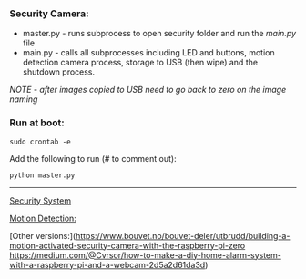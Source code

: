 
### Security Camera:
* master.py - runs subprocess to open security folder and run the *main.py* file
* main.py - calls all subprocesses including LED and buttons, motion detection camera process, storage to USB (then wipe) and the shutdown process.

*NOTE - after images copied to USB need to go back to zero on the image naming* 

### Run at boot:

	sudo crontab -e

Add the following to run (# to comment out):

	python master.py

--------------------------------
[Security System](https://www.pyimagesearch.com/2015/06/01/home-surveillance-and-motion-detection-with-the-raspberry-pi-python-and-opencv/)

[Motion Detection:](https://www.pyimagesearch.com/2015/05/25/basic-motion-detection-and-tracking-with-python-and-opencv/)

[Other versions:](https://www.bouvet.no/bouvet-deler/utbrudd/building-a-motion-activated-security-camera-with-the-raspberry-pi-zero
https://medium.com/@Cvrsor/how-to-make-a-diy-home-alarm-system-with-a-raspberry-pi-and-a-webcam-2d5a2d61da3d)